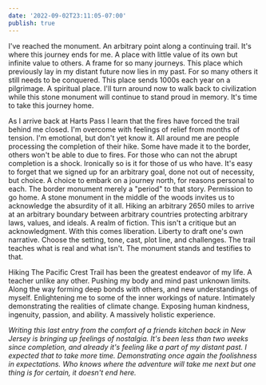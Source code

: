 ```yaml
---
date: '2022-09-02T23:11:05-07:00'
publish: true
---
```

I've reached the monument. An arbitrary point along a continuing trail. It's where this journey ends for me. A place with little value of its own but infinite value to others. A frame for so many journeys. This place which previously lay in my distant future now lies in my past. For so many others it still needs to be conquered. This place sends 1000s each year on a pilgrimage. A spiritual place. I'll turn around now to walk back to civilization while this stone monument will continue to stand proud in memory.  It's time to take this journey home. 

As I arrive back at Harts Pass I learn that the fires have forced the trail behind me closed. I'm overcome with feelings of relief from months of tension. I'm emotional, but don't yet know it. All around me are people processing the completion of their hike. Some have made it to the border, others won't be able to due to fires. For those who can not the abrupt completion is a shock. Ironically so is it for those of us who have. It's easy to forget that we signed up for an arbitrary goal, done not out of necessity, but choice. A choice to embark on a journey north, for reasons personal to each. The border monument merely a "period" to that story. Permission to go home. A stone monument in the middle of the woods invites us to acknowledge the absurdity of it all. Hiking an arbitrary 2650 miles to arrive at an arbitrary boundary between arbitrary countries protecting arbitrary laws, values, and ideals. A realm of fiction. This isn't a critique but an acknowledgment. With this comes liberation. Liberty to draft one's own narrative. Choose the setting, tone, cast, plot line, and challenges. The trail teaches what is real and what isn't. The monument stands and testifies to that.

Hiking The Pacific Crest Trail has been the greatest endeavor of my life. A teacher unlike any other. Pushing my body and mind past unknown limits. Along the way forming deep bonds with others, and new understandings of myself. Enlightening me to some of the inner workings of nature. Intimately demonstrating the realities of climate change. Exposing human kindness, ingenuity, passion, and ability. A massively holistic experience.


*Writing this last entry from the comfort of a friends kitchen back in New Jersey is bringing up feelings of nostalgia. It's been less than two weeks since completion, and already it's feeling like a part of my distant past. I expected that to take more time. Demonstrating once again the foolishness in expectations. Who knows where the adventure will take me next but one thing is for certain, it doesn't end here.*